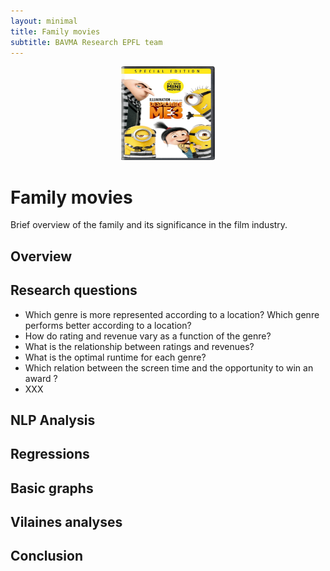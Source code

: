 ```yaml
---
layout: minimal
title: Family movies
subtitle: BAVMA Research EPFL team
---
```


  
<div style="text-align:center;">
    <a href="/family"><img src="/assets/img/family.jpeg" alt="family" style="width:150px; height:150px;"></a>
</div>
  

# Family movies
Brief overview of the family and its significance in the film industry.

## Overview



## Research questions

- Which genre is more represented according to a location? Which genre performs better according to a location?
- How do rating and revenue vary as a function of the genre?
- What is the relationship between ratings and revenues?
- What is the optimal runtime for each genre?
- Which relation between the screen time and the opportunity to win an award ?
- XXX

## NLP Analysis


## Regressions

## Basic graphs

## Vilaines analyses

## Conclusion

    
  